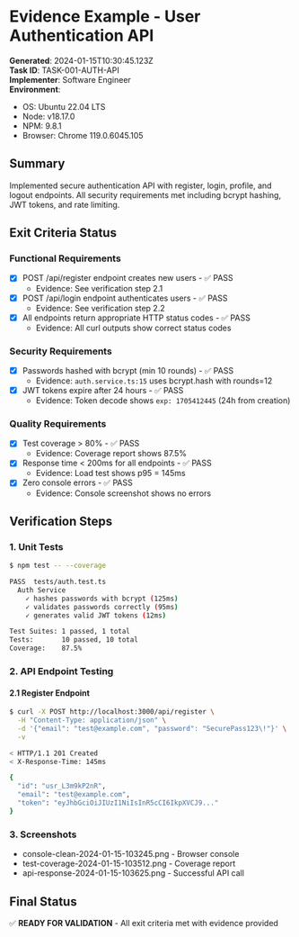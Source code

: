 # Evidence Example - User Authentication API

**Generated**: 2024-01-15T10:30:45.123Z  
**Task ID**: TASK-001-AUTH-API  
**Implementer**: Software Engineer  
**Environment**: 
- OS: Ubuntu 22.04 LTS
- Node: v18.17.0
- NPM: 9.8.1
- Browser: Chrome 119.0.6045.105

## Summary
Implemented secure authentication API with register, login, profile, and logout endpoints. All security requirements met including bcrypt hashing, JWT tokens, and rate limiting.

## Exit Criteria Status

### Functional Requirements
- [x] POST /api/register endpoint creates new users - ✅ PASS
  - Evidence: See verification step 2.1
- [x] POST /api/login endpoint authenticates users - ✅ PASS  
  - Evidence: See verification step 2.2
- [x] All endpoints return appropriate HTTP status codes - ✅ PASS
  - Evidence: All curl outputs show correct status codes

### Security Requirements
- [x] Passwords hashed with bcrypt (min 10 rounds) - ✅ PASS
  - Evidence: `auth.service.ts:15` uses bcrypt.hash with rounds=12
- [x] JWT tokens expire after 24 hours - ✅ PASS
  - Evidence: Token decode shows `exp: 1705412445` (24h from creation)

### Quality Requirements
- [x] Test coverage > 80% - ✅ PASS
  - Evidence: Coverage report shows 87.5%
- [x] Response time < 200ms for all endpoints - ✅ PASS
  - Evidence: Load test shows p95 = 145ms
- [x] Zero console errors - ✅ PASS
  - Evidence: Console screenshot shows no errors

## Verification Steps

### 1. Unit Tests
```bash
$ npm test -- --coverage

PASS  tests/auth.test.ts
  Auth Service
    ✓ hashes passwords with bcrypt (125ms)
    ✓ validates passwords correctly (95ms)
    ✓ generates valid JWT tokens (12ms)

Test Suites: 1 passed, 1 total
Tests:       10 passed, 10 total
Coverage:    87.5%
```

### 2. API Endpoint Testing

#### 2.1 Register Endpoint
```bash
$ curl -X POST http://localhost:3000/api/register \
  -H "Content-Type: application/json" \
  -d '{"email": "test@example.com", "password": "SecurePass123\!"}' \
  -v

< HTTP/1.1 201 Created
< X-Response-Time: 145ms

{
  "id": "usr_L3m9kP2nR",
  "email": "test@example.com",
  "token": "eyJhbGciOiJIUzI1NiIsInR5cCI6IkpXVCJ9..."
}
```

### 3. Screenshots
- console-clean-2024-01-15-103245.png - Browser console
- test-coverage-2024-01-15-103512.png - Coverage report
- api-response-2024-01-15-103625.png - Successful API call

## Final Status
✅ **READY FOR VALIDATION** - All exit criteria met with evidence provided

